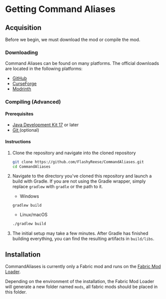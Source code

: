 # Getting Command Aliases

## Acquisition

Before we begin, we must download the mod or compile the mod.

### Downloading

Command Aliases can be found on many platforms. The official downloads are located in the following platforms:

* [GitHub](https://github.com/FlashyReese/CommandAliases/releases/latest)
* [CurseForge](https://www.curseforge.com/minecraft/mc-mods/commandaliases/files)
* [Modrinth](https://modrinth.com/mod/commandaliases/versions)

### Compiling (Advanced)

#### Prerequisites

* [Java Development Kit 17](https://adoptium.net/) or later
* [Git ](https://git-scm.com/)(optional)

#### Instructions

1.  Clone the repository and navigate into the cloned repository

    ```bash
    git clone https://github.com/FlashyReese/CommandAliases.git
    cd CommandAliases
    ```
2.  Navigate to the directory you've cloned this repository and launch a build with Gradle. If you are not using the Gradle wrapper, simply replace `gradlew` with `gradle` or the path to it.

    * Windows

    ```batch
    gradlew build
    ```

    * Linux/macOS

    ```bash
    ./gradlew build 
    ```
3. The initial setup may take a few minutes. After Gradle has finished building everything, you can find the resulting artifacts in `build/libs`.

## Installation

CommandAliases is currently only a Fabric mod and runs on the [Fabric Mod Loader](https://fabricmc.net/).

Depending on the environment of the installation, the Fabric Mod Loader will generate a new folder named `mods`, all fabric mods should be placed in this folder.
